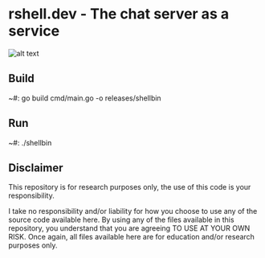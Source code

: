 rshell.dev - The chat server as a service
==

![alt text](https://i.imgur.com/I09fuTr.jpg)

Build
--
~#: go build cmd/main.go -o releases/shellbin

Run
--
~#: ./shellbin

Disclaimer
--
This repository is for research purposes only, the use of this code is your responsibility.

I take no responsibility and/or liability for how you choose to use any of the source code available here. By using any of the files available in this repository, you understand that you are agreeing TO USE AT YOUR OWN RISK. Once again, all files available here are for education and/or research purposes only.